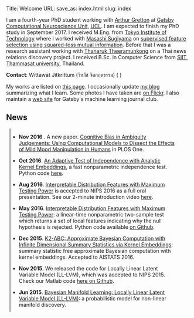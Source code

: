 Title: Welcome
URL:
save_as: index.html
slug: index

<style>
div.news {
    min-width: 200px;
    width: 90%;
    max-height: 500px;
    /* height: 300px;*/
    overflow: auto;

    margin-left: 10px;
    border-left: 1px solid black;
}
</style>

<p>
<!--<img src="pages/files/wittawat_avatar.png" width="150" style="float: left;" >-->
I am a fourth-year PhD student working with <a
href="http://www.gatsby.ucl.ac.uk/~gretton/">Arthur Gretton</a> at <a
href="http://www.gatsby.ucl.ac.uk/">Gatsby Computational Neuroscience Unit</a>,
<a href="http://www.ucl.ac.uk/">UCL</a>. I am expected to finish my PhD study
in September 2017.  I received M.Eng. from <a
href="http://www.titech.ac.jp/english/">Tokyo Institute of Technology</a> where
I worked with <a href="http://www.ms.k.u-tokyo.ac.jp/index.html">Masashi
Sugiyama</a> on <a href="pages/l1lsmi.html">supervised feature selection using
squared-loss mutual information</a>.  Before that I was a research assistant
working with <a href="http://www.siit.tu.ac.th/professor_en.php?id=43">Thanaruk
Theeramunkong</a> on a Thai news relations discovery project.  I received B.Sc.
in Computer Science from <a href="http://www.siit.tu.ac.th/">SIIT, Thammasat
university</a>, Thailand. 
</p>

<p>
 <b>Contact</b>: Wittawat Jitkrittum (วิทวัส จิตกฤตธรรม) (
<script type="text/javascript">
// salkd jf92
document.write("witta");
// (J(( Fj3l2lsdlkf j
document.write("wat"); // .....
document.write("@");
// lksadjf 92jldscmLKLKJ:;
document.write("gatsby.ucl");
// mmmm
document.write(".ac.uk");
</script>
)
</p>

<p>
My works are listed on <a href="pages/work.html">this page</a>.
I occasionally update <a href="archives.html">my blog</a> summarizing what I learn.
Some photos I have taken are <a href="http://www.flickr.com/photos/wittawatj/">on Flickr</a>. 
I also maintain a <a href="http://wittawat.com/mljc">web site</a> for Gatsby's
machine learning journal club. 
</p>

<!--<h3 style="color:brown">Looking for research opportunities</h3>-->
<!--<p>-->
<!--I am expected to finish my PhD study in September 2017. I am currently looking-->
<!--for jobs with a research component in machine learning. Topics of my interests include-->
<!--but not limited to kernel methods (two-sample testing, independence testing),-->
<!--approximate Bayesian inference, and the combination of the two. One of my-->
<!--career goals is to find a good balance between theory and practice. I release-->
<!--the code for all of the machine learning projects I have worked on (see <a-->
<!--href="https://github.com/wittawatj">my Github page</a>). If there is a chance-->
<!--that I can contribute to your projects on any machine learning topic, please-->
<!--get in touch to discuss. My CV is <a href="pages/files/wittawat_cv.pdf">here</a>.-->
<!--</p>-->

## News
<div class="news">
<!-- -->

* **Nov 2016** . A new paper. [Cognitive Bias in Ambiguity Judgements: Using Computational Models to Dissect the Effects of Mild Mood Manipulation in Humans](http://journals.plos.org/plosone/article?id=10.1371/journal.pone.0165840) in PLOS One.

* **Oct 2016**. [An Adaptive Test of Independence with Analytic Kernel
  Embeddings](https://arxiv.org/abs/1610.04782), a fast
nonparametric independence test. Python code [here](https://github.com/wittawatj/fsic-test).

* **Aug 2016**. [Interpretable Distribution Features with Maximum Testing
  Power](http://arxiv.org/abs/1605.06796) is accepted to NIPS 2016 as a full oral 
presentation. See our 2-minute introduction video [here](http://wittawatj.github.io/interpretable-test/).

* **May 2016**. [Interpretable Distribution Features with Maximum Testing
  Power](http://arxiv.org/abs/1605.06796): a linear-time nonparametric
two-sample test which returns a set of local features indicating why the
null hypothesis is rejected. Python code available [on
Github](https://github.com/wittawatj/interpretable-test).

* **Dec 2015**. [K2-ABC: Approximate Bayesian Computation with Infinite
  Dimensional Summary Statistics via Kernel
Embeddings](http://arxiv.org/abs/1502.02558): summary statistic free
approximate Bayesian computation with kernel embeddings. Accepted to AISTATS 2016.

* **Nov 2015**. We released the code for Locally Linear Latent Variable
  Model (LL-LVM), which was accepted to NIPS 2015. 
  Check our Matlab code [here on Github](https://github.com/mijungi/lllvm).

* **Jun 2015**. [Bayesian Manifold Learning: Locally Linear Latent Variable
Model (LL-LVM)](http://arxiv.org/abs/1410.6791): a probabilistic model for
non-linear manifold discovery.

* **Mar 2015**. [Kernel-Based Just-In-Time Learning for Passing Expectation
Propagation Messages](pages/kernel_ep.html): a fast, online algorithm for
nonparametric learning of EP message updates. Source code available
[here](https://github.com/wittawatj/kernel-ep). 


</div>
<!--<p>-->
<!--<a class="twitter-timeline" href="https://twitter.com/wittawatj" data-widget-id="422661360594329601">Tweets by @wittawatj</a>-->
<!--<script>!function(d,s,id){var js,fjs=d.getElementsByTagName(s)[0],p=/^http:/.test(d.location)?'http':'https';if(!d.getElementById(id)){js=d.createElement(s);js.id=id;js.src=p+"://platform.twitter.com/widgets.js";fjs.parentNode.insertBefore(js,fjs);}}(document,"script","twitter-wjs");</script>-->
<!--</p>-->

